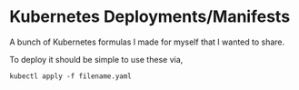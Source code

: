 # Kubernetes Deployments/Manifests
A bunch of Kubernetes formulas I made for myself that I wanted to share.

To deploy it should be simple to use these via,
```
kubectl apply -f filename.yaml
```
